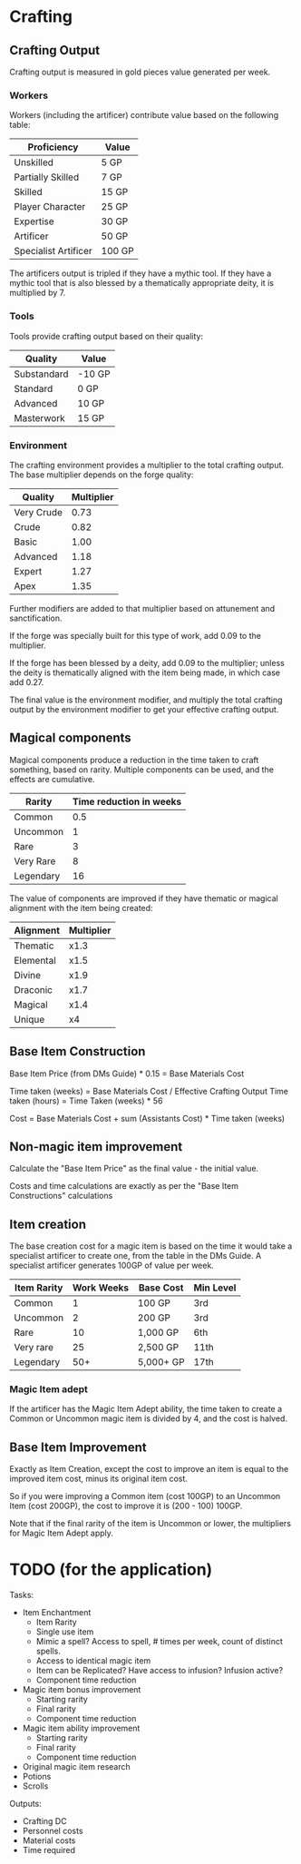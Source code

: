 # Crafting

## Crafting Output

Crafting output is measured in gold pieces value generated per week.

### Workers

Workers (including the artificer) contribute value based on the following table:

| Proficiency          | Value  |
| -------------------- | ------ |
| Unskilled            | 5 GP   |
| Partially Skilled    | 7 GP   |
| Skilled              | 15 GP  |
| Player Character     | 25 GP  |
| Expertise            | 30 GP  |
| Artificer            | 50 GP  |
| Specialist Artificer | 100 GP |

The artificers output is tripled if they have a mythic tool.  If they have a mythic tool that is also blessed by a thematically appropriate deity, it is multiplied by 7.

### Tools

Tools provide crafting output based on their quality:

| Quality     | Value  |
| ----------- | ------ |
| Substandard | -10 GP |
| Standard    | 0 GP   |
| Advanced    | 10 GP  |
| Masterwork  | 15 GP  |

### Environment

The crafting environment provides a multiplier to the total crafting output.  The base multiplier depends on the forge quality:

| Quality    | Multiplier |
| ---------- | ---------- |
| Very Crude | 0.73       |
| Crude      | 0.82       |
| Basic      | 1.00       |
| Advanced   | 1.18       |
| Expert     | 1.27       |
| Apex       | 1.35       |

Further modifiers are added to that multiplier based on attunement and sanctification.  

If the forge was specially built for this type of work, add 0.09 to the multiplier.

If the forge has been blessed by a deity, add 0.09 to the multiplier; unless the deity is thematically aligned with the item being made, in which case add 0.27.

The final value is the environment modifier, and multiply the total crafting output by the environment modifier to get your effective crafting output.

## Magical components

Magical components produce a reduction in the time taken to craft something, based on rarity.  Multiple components can be used, and the effects are cumulative.

| Rarity    | Time reduction in weeks |
| --------- | ----------------------- |
| Common    | 0.5                     |
| Uncommon  | 1                       |
| Rare      | 3                       |
| Very Rare | 8                       |
| Legendary | 16                      |

The value of components are improved if they have thematic or magical alignment with the item being created:

| Alignment | Multiplier |
| --------- | ---------- |
| Thematic  | x1.3       |
| Elemental | x1.5       |
| Divine    | x1.9       |
| Draconic  | x1.7       |
| Magical   | x1.4       |
| Unique    | x4         |

## Base Item Construction

Base Item Price (from DMs Guide) * 0.15 = Base Materials Cost

Time taken (weeks) = Base Materials Cost / Effective Crafting Output
Time taken (hours) = Time Taken (weeks) * 56

Cost = Base Materials Cost + sum (Assistants Cost) * Time taken (weeks)

## Non-magic item improvement

Calculate the "Base Item Price" as the final value - the initial value.

Costs and time calculations are exactly as per the "Base Item Constructions" calculations

## Item creation

The base creation cost for a magic item is based on the time it would take a specialist artificer to create one, from the table in the DMs Guide. A specialist artificer generates 100GP of value per week.

| Item Rarity | Work Weeks | Base Cost | Min Level |
| ----------- | ---------- | --------- | --------- |
| Common      | 1          | 100 GP    | 3rd       |
| Uncommon    | 2          | 200 GP    | 3rd       |
| Rare        | 10         | 1,000 GP  | 6th       |
| Very rare   | 25         | 2,500 GP  | 11th      |
| Legendary   | 50+        | 5,000+ GP | 17th      |

### Magic Item adept

If the artificer has the Magic Item Adept ability, the time taken to create a Common or Uncommon magic item is divided by 4, and the cost is halved.

## Base Item Improvement

Exactly as Item Creation, except the cost to improve an item is equal to the improved item cost, minus its original item cost.

So if you were improving a Common item (cost 100GP) to an Uncommon Item (cost 200GP), the cost to improve it is (200 - 100) 100GP.

Note that if the final rarity of the item is Uncommon or lower, the multipliers for Magic Item Adept apply.

# TODO (for the application)

Tasks:
* Item Enchantment
  * Item Rarity
  * Single use item
  * Mimic a spell? Access to spell, # times per week, count of distinct spells.
  * Access to identical magic item
  * Item can be Replicated? Have access to infusion? Infusion active?
  * Component time reduction
* Magic item bonus improvement
  * Starting rarity
  * Final rarity
  * Component time reduction
* Magic item ability improvement
  * Starting rarity
  * Final rarity
  * Component time reduction
* Original magic item research
* Potions
* Scrolls

Outputs:
* Crafting DC
* Personnel costs
* Material costs
* Time required